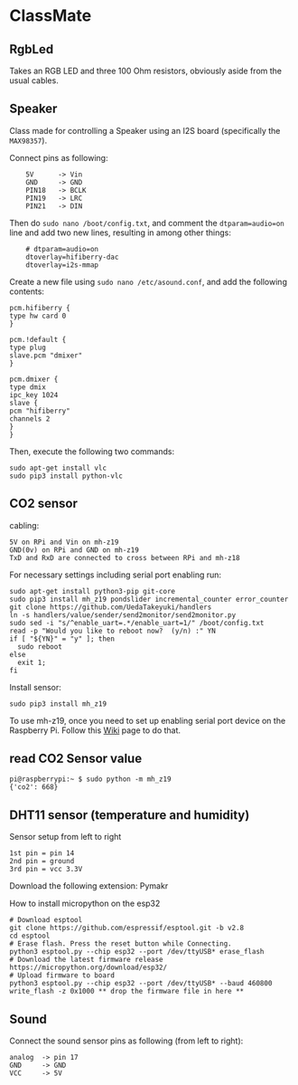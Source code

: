 # ClassMate
## RgbLed
Takes an RGB LED and three 100 Ohm resistors, obviously aside from the usual cables.
## Speaker
Class made for controlling a Speaker using an I2S board (specifically the `MAX98357`).

Connect pins as following:
```
    5V      -> Vin
    GND     -> GND
    PIN18   -> BCLK
    PIN19   -> LRC
    PIN21   -> DIN
```

Then do `sudo nano /boot/config.txt`, and comment the `dtparam=audio=on` line and add two new lines, resulting in among other things:
```
    # dtparam=audio=on
    dtoverlay=hifiberry-dac
    dtoverlay=i2s-mmap
```

Create a new file using `sudo nano /etc/asound.conf`, and add the following contents:

```
pcm.hifiberry {
type hw card 0
}

pcm.!default {
type plug
slave.pcm "dmixer"
}

pcm.dmixer {
type dmix
ipc_key 1024
slave {
pcm "hifiberry"
channels 2
}
}
```

Then, execute the following two commands:

```
sudo apt-get install vlc
sudo pip3 install python-vlc
```

## CO2 sensor
cabling:
```
5V on RPi and Vin on mh-z19
GND(0v) on RPi and GND on mh-z19
TxD and RxD are connected to cross between RPi and mh-z18
```

For necessary settings including serial port enabling run:
```
sudo apt-get install python3-pip git-core
sudo pip3 install mh_z19 pondslider incremental_counter error_counter
git clone https://github.com/UedaTakeyuki/handlers
ln -s handlers/value/sender/send2monitor/send2monitor.py
sudo sed -i "s/^enable_uart=.*/enable_uart=1/" /boot/config.txt
read -p "Would you like to reboot now?  (y/n) :" YN
if [ "${YN}" = "y" ]; then
  sudo reboot
else
  exit 1;
fi
```

Install sensor:
```
sudo pip3 install mh_z19
```
To use mh-z19, once you need to set up enabling serial port device on the Raspberry Pi. Follow this [Wiki]( https://github.com/UedaTakeyuki/mh-z19/wiki/How-to-Enable-Serial-Port-hardware-on-the-Raspberry-Pi) page to do that.

## read CO2 Sensor value
```
pi@raspberrypi:~ $ sudo python -m mh_z19 
{'co2': 668}
```

## DHT11 sensor (temperature and humidity)
Sensor setup from left to right
```
1st pin = pin 14
2nd pin = ground
3rd pin = vcc 3.3V
```

Download the following extension:
Pymakr

How to install micropython on the esp32
```
# Download esptool
git clone https://github.com/espressif/esptool.git -b v2.8
cd esptool
# Erase flash. Press the reset button while Connecting.
python3 esptool.py --chip esp32 --port /dev/ttyUSB* erase_flash
# Download the latest firmware release
https://micropython.org/download/esp32/ 
# Upload firmware to board
python3 esptool.py --chip esp32 --port /dev/ttyUSB* --baud 460800 write_flash -z 0x1000 ** drop the firmware file in here **
```
## Sound
Connect the sound sensor pins as following (from left to right):
```
analog  -> pin 17
GND     -> GND
VCC     -> 5V
```